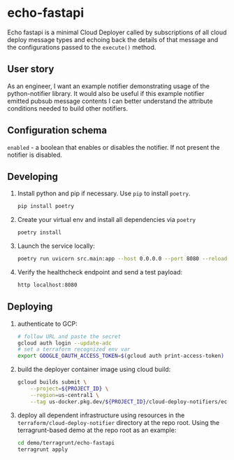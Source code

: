# echo-fastapi

Echo fastapi is a minimal Cloud Deployer called by subscriptions of all cloud
deploy message types and echoing back the details of that message and the
configurations passed to the `execute()` method.

## User story

As an engineer, I want an example notifier demonstrating usage of the python-notifier
library. It would also be useful if this example notifier emitted pubsub
message contents I can better understand the attribute conditions needed to
build other notifiers.

## Configuration schema

`enabled` - a boolean that enables or disables the notifier. If not present the notifier is disabled.

## Developing

1. Install python and pip if necessary. Use `pip` to install `poetry`.

    ```bash
    pip install poetry
    ```

2. Create your virtual env and install all dependencies via `poetry`

    ```bash
    poetry install
    ```

3. Launch the service locally:

    ```bash
    poetry run uvicorn src.main:app --host 0.0.0.0 --port 8080 --reload
    ```

4. Verify the healthcheck endpoint and send a test payload:

    ```bash
    http localhost:8080
    ```

## Deploying

1. authenticate to GCP:

    ```bash
    # follow URL and paste the secret
    gcloud auth login --update-adc
    # set a terraform recognized env var
    export GOOGLE_OAUTH_ACCESS_TOKEN=$(gcloud auth print-access-token)
    ```

2. build the deployer container image using cloud build:

    ```bash
    gcloud builds submit \
        --project=${PROJECT_ID} \
        --region=us-central1 \
        --tag us-docker.pkg.dev/${PROJECT_ID}/cloud-deploy-notifiers/echo-fastapi:latest .
    ```

3. deploy all dependent infrastructure using resources in the
`terraform/cloud-deploy-notifier` directory at the repo root. Using the
terragrunt-based demo at the repo root as an example:

    ```bash
    cd demo/terragrunt/echo-fastapi
    terragrunt apply
    ```
